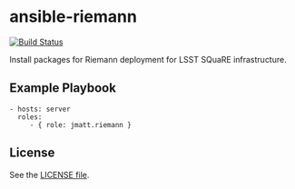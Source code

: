 ansible-riemann
===============

[![Build Status](https://travis-ci.org/jmatt/ansible-riemann.svg?branch=master)](https://travis-ci.org/jmatt/ansible-riemann)

Install packages for Riemann deployment for LSST SQuaRE infrastructure.

Example Playbook
----------------

    - hosts: server
      roles:
         - { role: jmatt.riemann }

License
-------

See the [LICENSE file](/LICENSE).
